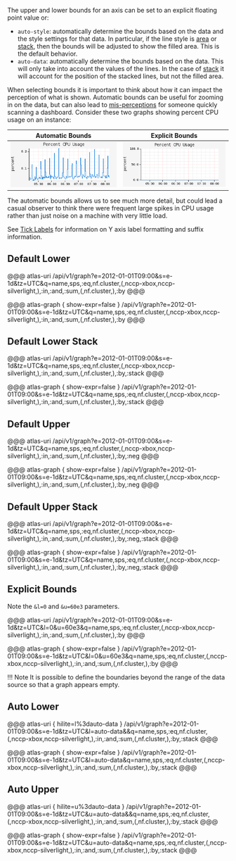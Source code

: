 The upper and lower bounds for an axis can be set to an explicit floating point value or:

* `auto-style`: automatically determine the bounds based on the data and the style settings for
  that data. In particular, if the line style is [area](../../asl/ref/area.md) or [stack](../../asl/ref/stack.md), then
  the bounds will be adjusted to show the filled area. This is the default behavior.
* `auto-data`: automatically determine the bounds based on the data. This will only take into
  account the values of the lines. In the case of [stack](../../asl/ref/stack.md) it will account for the
  position of the stacked lines, but not the filled area.

When selecting bounds it is important to think about how it can impact the perception of what
is shown. Automatic bounds can be useful for zooming in on the data, but can also lead to
[mis-perceptions](https://en.wikipedia.org/wiki/Misleading_graph#Axis_changes) for someone quickly
scanning a dashboard. Consider these two graphs showing percent CPU usage on an instance:

|Automatic Bounds | Explicit Bounds |
|-----------------|----------------|
|![Automatic Bounds](../../images/axis-bounds-auto.png)|![Explicit Bounds](../../images/axis-bounds-explicit.png)|

The automatic bounds allows us to see much more detail, but could lead a casual observer to think
there were frequent large spikes in CPU usage rather than just noise on a machine with very little
load.

See [Tick Labels](tick.md) for information on Y axis label formatting and suffix information.

## Default Lower

@@@ atlas-uri
/api/v1/graph?e=2012-01-01T09:00&s=e-1d&tz=UTC&q=name,sps,:eq,nf.cluster,(,nccp-xbox,nccp-silverlight,),:in,:and,:sum,(,nf.cluster,),:by
@@@

@@@ atlas-graph { show-expr=false }
/api/v1/graph?e=2012-01-01T09:00&s=e-1d&tz=UTC&q=name,sps,:eq,nf.cluster,(,nccp-xbox,nccp-silverlight,),:in,:and,:sum,(,nf.cluster,),:by
@@@

## Default Lower Stack

@@@ atlas-uri
/api/v1/graph?e=2012-01-01T09:00&s=e-1d&tz=UTC&q=name,sps,:eq,nf.cluster,(,nccp-xbox,nccp-silverlight,),:in,:and,:sum,(,nf.cluster,),:by,:stack
@@@

@@@ atlas-graph { show-expr=false }
/api/v1/graph?e=2012-01-01T09:00&s=e-1d&tz=UTC&q=name,sps,:eq,nf.cluster,(,nccp-xbox,nccp-silverlight,),:in,:and,:sum,(,nf.cluster,),:by,:stack
@@@

## Default Upper

@@@ atlas-uri
/api/v1/graph?e=2012-01-01T09:00&s=e-1d&tz=UTC&q=name,sps,:eq,nf.cluster,(,nccp-xbox,nccp-silverlight,),:in,:and,:sum,(,nf.cluster,),:by,:neg
@@@

@@@ atlas-graph { show-expr=false }
/api/v1/graph?e=2012-01-01T09:00&s=e-1d&tz=UTC&q=name,sps,:eq,nf.cluster,(,nccp-xbox,nccp-silverlight,),:in,:and,:sum,(,nf.cluster,),:by,:neg
@@@

## Default Upper Stack

@@@ atlas-uri
/api/v1/graph?e=2012-01-01T09:00&s=e-1d&tz=UTC&q=name,sps,:eq,nf.cluster,(,nccp-xbox,nccp-silverlight,),:in,:and,:sum,(,nf.cluster,),:by,:neg,:stack
@@@

@@@ atlas-graph { show-expr=false }
/api/v1/graph?e=2012-01-01T09:00&s=e-1d&tz=UTC&q=name,sps,:eq,nf.cluster,(,nccp-xbox,nccp-silverlight,),:in,:and,:sum,(,nf.cluster,),:by,:neg,:stack
@@@

## Explicit Bounds

Note the `&l=0` and `&u=60e3` parameters.

@@@ atlas-uri
/api/v1/graph?e=2012-01-01T09:00&s=e-1d&tz=UTC&l=0&u=60e3&q=name,sps,:eq,nf.cluster,(,nccp-xbox,nccp-silverlight,),:in,:and,:sum,(,nf.cluster,),:by
@@@

@@@ atlas-graph { show-expr=false }
/api/v1/graph?e=2012-01-01T09:00&s=e-1d&tz=UTC&l=0&u=60e3&q=name,sps,:eq,nf.cluster,(,nccp-xbox,nccp-silverlight,),:in,:and,:sum,(,nf.cluster,),:by
@@@

!!! Note
    It is possible to define the boundaries beyond the range of the data source
    so that a graph appears empty.

## Auto Lower

@@@ atlas-uri { hilite=l%3dauto-data }
/api/v1/graph?e=2012-01-01T09:00&s=e-1d&tz=UTC&l=auto-data&&q=name,sps,:eq,nf.cluster,(,nccp-xbox,nccp-silverlight,),:in,:and,:sum,(,nf.cluster,),:by,:stack
@@@

@@@ atlas-graph { show-expr=false }
/api/v1/graph?e=2012-01-01T09:00&s=e-1d&tz=UTC&l=auto-data&q=name,sps,:eq,nf.cluster,(,nccp-xbox,nccp-silverlight,),:in,:and,:sum,(,nf.cluster,),:by,:stack
@@@

## Auto Upper

@@@ atlas-uri { hilite=u%3dauto-data }
/api/v1/graph?e=2012-01-01T09:00&s=e-1d&tz=UTC&u=auto-data&&q=name,sps,:eq,nf.cluster,(,nccp-xbox,nccp-silverlight,),:in,:and,:sum,(,nf.cluster,),:by,:stack
@@@

@@@ atlas-graph { show-expr=false }
/api/v1/graph?e=2012-01-01T09:00&s=e-1d&tz=UTC&u=auto-data&q=name,sps,:eq,nf.cluster,(,nccp-xbox,nccp-silverlight,),:in,:and,:sum,(,nf.cluster,),:by,:stack
@@@